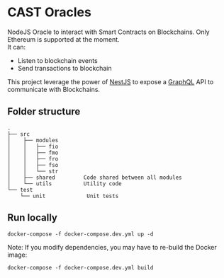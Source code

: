 # CAST Oracles

NodeJS Oracle to interact with Smart Contracts on Blockchains. Only Ethereum is supported at the moment.  
It can:
- Listen to blockchain events
- Send transactions to blockchain  

This project leverage the power of [NestJS](https://docs.nestjs.com/) to expose a [GraphQL](https://graphql.org/) API to communicate with Blockchains.

## Folder structure

```
.
├── src
│    ├── modules
│    │   ├── fio 
│    │   ├── fmo
│    │   ├── fro
│    │   ├── fso
│    │   └── str
│    ├── shared         Code shared between all modules
│    └── utils          Utility code
└── test
    └── unit             Unit tests

```


## Run locally

```shell script
docker-compose -f docker-compose.dev.yml up -d
```

Note: If you modify dependencies, you may have to re-build the Docker image: 
```
docker-compose -f docker-compose.dev.yml build
```
